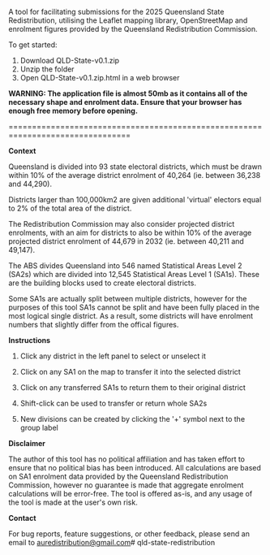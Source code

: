 A tool for facilitating submissions for the 2025 Queensland State Redistribution, utilising the Leaflet mapping library, OpenStreetMap and enrolment figures provided by the Queensland Redistribution Commission.

To get started:
1. Download QLD-State-v0.1.zip
2. Unzip the folder
3. Open QLD-State-v0.1.zip.html in a web browser

**WARNING: The application file is almost 50mb as it contains all of the necessary shape and enrolment data. Ensure that your browser has enough free memory before opening.**

================================================================================

**Context**

Queensland is divided into 93 state electoral districts, which must be drawn within 10% of the average district enrolment of 40,264 (ie. between 36,238 and 44,290).

Districts larger than 100,000km2 are given additional 'virtual' electors equal to 2% of the total area of the district.

The Redistribution Commission may also consider projected district enrolments, with an aim for districts to also be within 10% of the average projected district enrolment of 44,679 in 2032 (ie. between 40,211 and 49,147).

The ABS divides Queensland into 546 named Statistical Areas Level 2 (SA2s) which are divided into 12,545 Statistical Areas Level 1 (SA1s). These are the building blocks used to create electoral districts.

Some SA1s are actually split between multiple districts, however for the purposes of this tool SA1s cannot be split and have been fully placed in the most logical single district. As a result, some districts will have enrolment numbers that slightly differ from the offical figures.

**Instructions**

1. Click any district in the left panel to select or unselect it

2. Click on any SA1 on the map to transfer it into the selected district

3. Click on any transferred SA1s to return them to their original district

4. Shift-click can be used to transfer or return whole SA2s

5. New divisions can be created by clicking the '+' symbol next to the group label

**Disclaimer**

The author of this tool has no political affiliation and has taken effort to ensure that no political bias has been introduced. All calculations are based on SA1 enrolment data provided by the Queensland Redistribution Commission, however no guarantee is made that aggregate enrolment calculations will be error-free. The tool is offered as-is, and any usage of the tool is made at the user's own risk.

**Contact**

For bug reports, feature suggestions, or other feedback, please send an email to auredistribution@gmail.com# qld-state-redistribution
